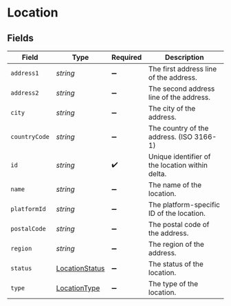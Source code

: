 # Location


## Fields

| Field                                                   | Type                                                    | Required                                                | Description                                             |
| ------------------------------------------------------- | ------------------------------------------------------- | ------------------------------------------------------- | ------------------------------------------------------- |
| `address1`                                              | *string*                                                | :heavy_minus_sign:                                      | The first address line of the address.                  |
| `address2`                                              | *string*                                                | :heavy_minus_sign:                                      | The second address line of the address.                 |
| `city`                                                  | *string*                                                | :heavy_minus_sign:                                      | The city of the address.                                |
| `countryCode`                                           | *string*                                                | :heavy_minus_sign:                                      | The country of the address. (ISO 3166-1)                |
| `id`                                                    | *string*                                                | :heavy_check_mark:                                      | Unique identifier of the location within delta.         |
| `name`                                                  | *string*                                                | :heavy_minus_sign:                                      | The name of the location.                               |
| `platformId`                                            | *string*                                                | :heavy_minus_sign:                                      | The platform-specific ID of the location.               |
| `postalCode`                                            | *string*                                                | :heavy_minus_sign:                                      | The postal code of the address.                         |
| `region`                                                | *string*                                                | :heavy_minus_sign:                                      | The region of the address.                              |
| `status`                                                | [LocationStatus](../../models/shared/locationstatus.md) | :heavy_minus_sign:                                      | The status of the location.                             |
| `type`                                                  | [LocationType](../../models/shared/locationtype.md)     | :heavy_minus_sign:                                      | The type of the location.                               |